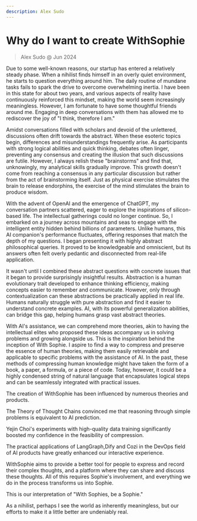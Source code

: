 ```yaml
---
description: Alex Sudo
---
```


# Why do I want to create WithSophie
> Alex Sudo @ Jun 2024

Due to some well-known reasons, our startup has entered a relatively steady phase. When a nihilist finds himself in an overly quiet environment, he starts to question everything around him. The daily routine of mundane tasks fails to spark the drive to overcome overwhelming inertia. I have been in this state for about two years, and various aspects of reality have continuously reinforced this mindset, making the world seem increasingly meaningless. However, I am fortunate to have some thoughtful friends around me. Engaging in deep conversations with them has allowed me to rediscover the joy of "I think, therefore I am."

Amidst conversations filled with scholars and devoid of the unlettered, discussions often drift towards the abstract. When these esoteric topics begin, differences and misunderstandings frequently arise. As participants with strong logical abilities and quick thinking, debates often linger, preventing any consensus and creating the illusion that such discussions are futile. However, I always relish these "brainstorms" and find that, unknowingly, my analytical skills gradually improve. This growth doesn't come from reaching a consensus in any particular discussion but rather from the act of brainstorming itself. Just as physical exercise stimulates the brain to release endorphins, the exercise of the mind stimulates the brain to produce wisdom.

With the advent of OpenAI and the emergence of ChatGPT, my conversation partners scattered, eager to explore the inspirations of silicon-based life. The intellectual gatherings could no longer continue. So, I embarked on a journey across mountains and seas to engage with the intelligent entity hidden behind billions of parameters. Unlike humans, this AI companion's performance fluctuates, offering responses that match the depth of my questions. I began presenting it with highly abstract philosophical queries. It proved to be knowledgeable and omniscient, but its answers often felt overly pedantic and disconnected from real-life application.

It wasn't until I combined these abstract questions with concrete issues that it began to provide surprisingly insightful results. Abstraction is a human evolutionary trait developed to enhance thinking efficiency, making concepts easier to remember and communicate. However, only through contextualization can these abstractions be practically applied in real life. Humans naturally struggle with pure abstraction and find it easier to understand concrete examples. AI, with its powerful generalization abilities, can bridge this gap, helping humans grasp vast abstract theories.

With AI's assistance, we can comprehend more theories, akin to having the intellectual elites who proposed these ideas accompany us in solving problems and growing alongside us. This is the inspiration behind the inception of With Sophie. I aspire to find a way to compress and preserve the essence of human theories, making them easily retrievable and applicable to specific problems with the assistance of AI. In the past, these methods of compressing human knowledge might have taken the form of a book, a paper, a formula, or a piece of code. Today, however, it could be a highly condensed string of natural language that encapsulates logical steps and can be seamlessly integrated with practical issues.

The creation of WithSophie has been influenced by numerous theories and products.&#x20;

The Theory of Thought Chains convinced me that reasoning through simple problems is equivalent to AI prediction.&#x20;

Yejin Choi's experiments with high-quality data training significantly boosted my confidence in the feasibility of compression.&#x20;

The practical applications of LangGraph,Dify and Cozi in the DevOps field of AI products have greatly enhanced our interactive experience.

WithSophie aims to provide a better tool for people to express and record their complex thoughts, and a platform where they can share and discuss these thoughts. All of this requires Sophie's involvement, and everything we do in the process transforms us into Sophie.

This is our interpretation of "With Sophies, be a Sophie."

As a nihilist, perhaps I see the world as inherently meaningless, but our efforts to make it a little better are undeniably real.
